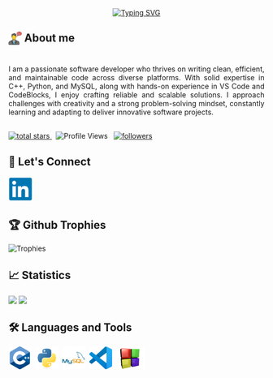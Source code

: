 <br>
<br>
<p align="center" style="margin-bottom: 0;">
  <!-- Typing SVG by DenverCoder1 - https://github.com/DenverCoder1/readme-typing-svg -->
  <a href="https://git.io/typing-svg">
    <img src="https://readme-typing-svg.demolab.com?font=Great+Vibes&size=44&pause=1000&color=CBA0FFFF&center=true&width=1000&height=74&lines=Welcome+to+my+profile+%F0%9F%91%8B;Don't+Forget+To+Follow+%F0%9F%99%82" alt="Typing SVG" />
  </a>
</p>

<p>
  <h2>
    <img align="left" alt="icon" width="26px" style="padding-right: 5px;" src="asset/aboutme.png" />
    About me
  </h2>
  <p align="justify" style="margin-top: 40px;">
    I am a passionate software developer who thrives on writing clean, efficient, and maintainable code across diverse platforms. With solid expertise in C++, Python, and MySQL, along with hands-on experience in VS Code and CodeBlocks, I enjoy crafting reliable and scalable solutions. I approach challenges with creativity and a strong problem-solving mindset, constantly learning and adapting to deliver innovative software projects.
  </p>
</p>


<p align="left" style="margin-top: 30px;">
  <a href="https://github.com/zahira-zakki?tab=repositories&sort=stargazers">
    <img alt="total stars" title="Total stars on GitHub" src="https://custom-icon-badges.demolab.com/github/stars/zahira-zakki?color=55960c&style=for-the-badge&labelColor=555555&logo=star" />
  </a>
  &nbsp;
  <img src="https://komarev.com/ghpvc/?username=zahira-zakki&style=for-the-badge&color=orange" alt="Profile Views" />
  &nbsp;
  <a href="https://github.com/zahira-zakki?tab=followers">
    <img alt="followers" title="Follow me on Github" src="https://custom-icon-badges.demolab.com/github/followers/zahira-zakki?color=236ad3&labelColor=555555&style=for-the-badge&logo=person-add&label=Followers&logoColor=white" />
  </a>
</p>

<p style="margin-top: 30px;">
  <h2>🤝 Let's Connect</h2>
  <a href="https://www.linkedin.com/in/zahira-codes/">
    <img alt="Linkedin" width="47px" style="padding-right:10px;" src="https://github.com/devicons/devicon/blob/v2.16.0/icons/linkedin/linkedin-original.svg" />
  </a>
</p>

<p style="margin-top: 30px;">
  <h2> 🏆 Github Trophies </h2>
  <img alt="Trophies" src="https://github-profile-trophy.vercel.app/?username=zahira-zakki&theme=radical&no-frame=false" />
</p>

<h2>📈 Statistics</h2>
<p align="left" style="margin-top: 20px;">
  <img width="47%" src="https://github-readme-stats.vercel.app/api?username=zahira-zakki&show_icons=true&theme=tokyonight" />
  <img width="32%" src="https://github-readme-stats.vercel.app/api/top-langs/?username=zahira-zakki&layout=donut" />
</p>

<h2> 🛠️ Languages and Tools </h2>
<p align="left">
  <img alt="C++" height="45" style="vertical-align: middle;" src="https://raw.githubusercontent.com/devicons/devicon/master/icons/cplusplus/cplusplus-original.svg" />&nbsp;
  <img alt="Python" height="45" style="vertical-align: middle;" src="https://raw.githubusercontent.com/devicons/devicon/master/icons/python/python-original.svg" />&nbsp;
  <img alt="MySQL" height="45" style="vertical-align: middle;" src="https://github.com/devicons/devicon/blob/v2.16.0/icons/mysql/mysql-original-wordmark.svg?raw=true" />&nbsp;
  <img alt="VSCode" height="45" style="vertical-align: middle;" src="https://github.com/devicons/devicon/blob/v2.16.0/icons/vscode/vscode-original.svg?raw=true" />&nbsp;
  <img alt="CodeBlocks" height="45" style="vertical-align: middle;" src="asset/Codeblocks.png" />
</p>

